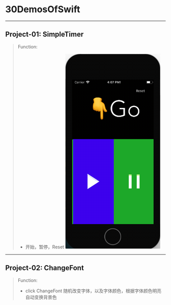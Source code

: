 # 30DemosOfSwift
--------
## Project-01: SimpleTimer
> Function: 
> * 开始，暂停，Reset
![](https://github.com/96Rick/30DemosOfSwift/blob/master/Project-01%20SimpleTimer/simpleTimer.gif)
--------
## Project-02: ChangeFont
> Function:
> * click ChangeFont 随机改变字体，以及字体颜色，根据字体颜色明亮自动变换背景色
